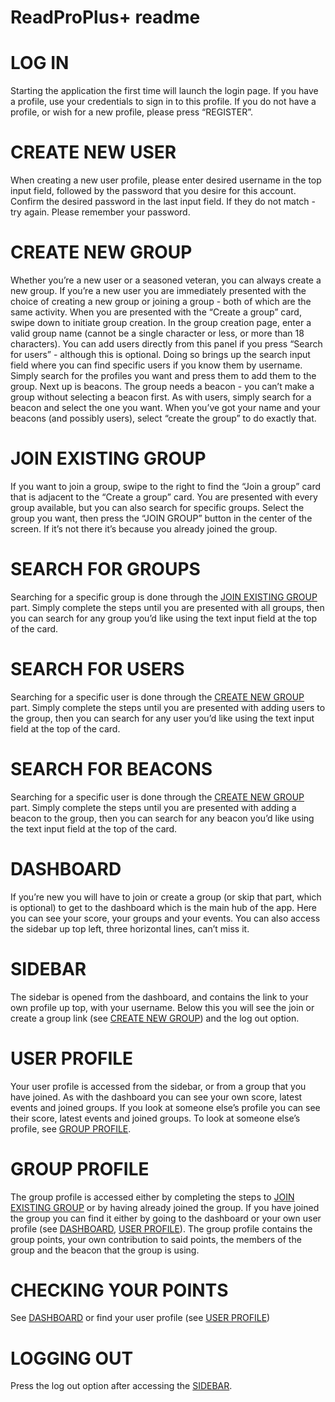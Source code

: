 ReadProPlus+ readme
========

# LOG IN
Starting the application the first time will launch the login page. If you have a profile, use your credentials to sign in to this profile. If you do not have a profile, or wish for a new profile, please press “REGISTER”.

# CREATE NEW USER
When creating a new user profile, please enter desired username in the top input field, followed by the password that you desire for this account. Confirm the desired password in the last input field. If they do not match - try again. Please remember your password.

# CREATE NEW GROUP
Whether you’re a new user or a seasoned veteran, you can always create a new group. If you’re a new user you are immediately presented with the choice of creating a new group or joining a group - both of which are the same activity. When you are presented with the “Create a group” card, swipe down to initiate group creation. In the group creation page, enter a valid group name (cannot be a single character or less, or more than 18 characters). You can add users directly from this panel if you press “Search for users” - although this is optional. Doing so brings up the search input field where you can find specific users if you know them by username. Simply search for the profiles you want and press them to add them to the group. Next up is beacons. The group needs a beacon - you can’t make a group without selecting a beacon first. As with users, simply search for a beacon and select the one you want. When you’ve got your name and your beacons (and possibly users), select “create the group” to do exactly that.

# JOIN EXISTING GROUP
If you want to join a group, swipe to the right to find the “Join a group” card that is adjacent to the “Create a group” card. You are presented with every group available, but you can also search for specific groups. Select the group you want, then press the “JOIN GROUP” button in the center of the screen. If it’s not there it’s because you already joined the group.

# SEARCH FOR GROUPS
Searching for a specific group is done through the [JOIN EXISTING GROUP](https://github.com/Foxboron/INFO331/new/master?readme=1#join-existing-group) part. Simply complete the steps until you are presented with all groups, then you can search for any group you’d like using the text input field at the top of the card.

# SEARCH FOR USERS
Searching for a specific user is done through the [CREATE NEW GROUP](https://github.com/Foxboron/INFO331/new/master?readme=1#create-new-group) part. Simply complete the steps until you are presented with adding users to the group, then you can search for any user you’d like using the text input field at the top of the card.

# SEARCH FOR BEACONS
Searching for a specific user is done through the [CREATE NEW GROUP](https://github.com/Foxboron/INFO331/new/master?readme=1#create-new-group) part. Simply complete the steps until you are presented with adding a beacon to the group, then you can search for any beacon you’d like using the text input field at the top of the card.

# DASHBOARD
If you’re new you will have to join or create a group (or skip that part, which is optional) to get to the dashboard which is the main hub of the app. Here you can see your score, your groups and your events. You can also access the sidebar up top left, three horizontal lines, can’t miss it.

# SIDEBAR
The sidebar is opened from the dashboard, and contains the link to your own profile up top, with your username. Below this you will see the join or create a group link (see [CREATE NEW GROUP](https://github.com/Foxboron/INFO331/new/master?readme=1#create-new-group)) and the log out option.

# USER PROFILE
Your user profile is accessed from the sidebar, or from a group that you have joined. As with the dashboard you can see your own score, latest events and joined groups. If you look at someone else’s profile you can see their score, latest events and joined groups. To look at someone else’s profile, see [GROUP PROFILE](https://github.com/Foxboron/INFO331/new/master?readme=1#group-profile).

# GROUP PROFILE
The group profile is accessed either by completing the steps to [JOIN EXISTING GROUP](https://github.com/Foxboron/INFO331/new/master?readme=1#join-existing-group) or by having already joined the group. If you have joined the group you can find it either by going to the dashboard or your own user profile (see [DASHBOARD](https://github.com/Foxboron/INFO331/new/master?readme=1#dashboard), [USER PROFILE](https://github.com/Foxboron/INFO331/new/master?readme=1#user-profile)). The group profile contains the group points, your own contribution to said points, the members of the group and the beacon that the group is using.

# CHECKING YOUR POINTS
See [DASHBOARD](https://github.com/Foxboron/INFO331/new/master?readme=1#dashboard) or find your user profile (see [USER PROFILE](https://github.com/Foxboron/INFO331/new/master?readme=1#user-profile))

# LOGGING OUT
Press the log out option after accessing the [SIDEBAR](https://github.com/Foxboron/INFO331/new/master?readme=1#sidebar).
